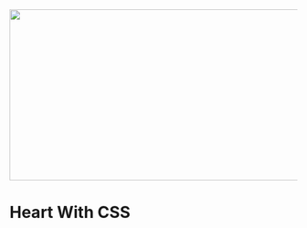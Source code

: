 <img src="http://24.media.tumblr.com/a9f4ac26895d6f5d23a0f374c546b964/tumblr_mvtbjrW1161s3dhkxo1_500.gif" width="1200" height="300">
<h1> Heart With CSS</h1>
